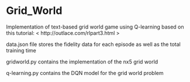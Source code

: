 # Grid_World
<p>Implementation of text-based grid world game using Q-learning based on this tutorial:  < http://outlace.com/rlpart3.html ><br>
<p>data.json file stores the fidelity data for each episode as well as the total training time<br>
<p>gridworld.py contains the implementation of the nx5 grid world<br>
<p>q-learning.py contains the DQN model for the grid world problem<br>
